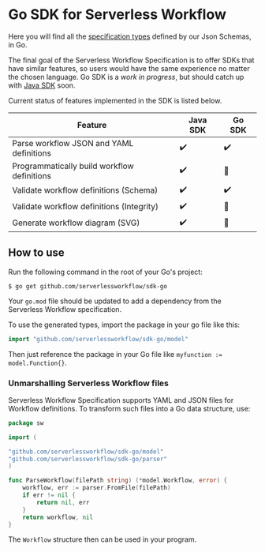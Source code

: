 # Go SDK for Serverless Workflow

Here you will find all the [specification types](https://github.com/serverlessworkflow/specification/blob/master/schema/workflow.json) defined by our Json Schemas, in Go.

The final goal of the Serverless Workflow Specification is to offer SDKs that
have similar features, so users would have the same experience no matter the chosen language.
Go SDK is a _work in progress_, but should catch up with [Java SDK](https://github.com/serverlessworkflow/sdk-java) soon. 

Current status of features implemented in the SDK is listed below.

| **Feature**                                 | Java SDK           | Go SDK             |
|-------------------------------------------- | ------------------ | ------------------ |
| Parse workflow JSON and YAML definitions    | :heavy_check_mark: | :heavy_check_mark: |
| Programmatically build workflow definitions | :heavy_check_mark: | :no_entry_sign:    |
| Validate workflow definitions (Schema)      | :heavy_check_mark: | :heavy_check_mark: |
| Validate workflow definitions (Integrity)   | :heavy_check_mark: | :no_entry_sign:    |
| Generate workflow diagram (SVG)             | :heavy_check_mark: | :no_entry_sign:    |

## How to use

Run the following command in the root of your Go's project:

```shell script
$ go get github.com/serverlessworkflow/sdk-go
```

Your `go.mod` file should be updated to add a dependency from the Serverless Workflow specification.

To use the generated types, import the package in your go file like this:

```go
import "github.com/serverlessworkflow/sdk-go/model"
```

Then just reference the package in your Go file like `myfunction := model.Function{}`.

### Unmarshalling Serverless Workflow files

Serverless Workflow Specification supports YAML and JSON files for Workflow definitions.
To transform such files into a Go data structure, use:

```go
package sw

import (

"github.com/serverlessworkflow/sdk-go/model"
"github.com/serverlessworkflow/sdk-go/parser"
)

func ParseWorkflow(filePath string) (*model.Workflow, error) {
	workflow, err := parser.FromFile(filePath)
    if err != nil {
        return nil, err
    } 
    return workflow, nil
} 
```

The `Workflow` structure then can be used in your program. 